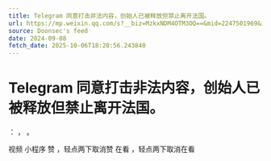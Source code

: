 ```yaml
---
title: Telegram 同意打击非法内容，创始人已被释放但禁止离开法国。
url: https://mp.weixin.qq.com/s?__biz=MzkxNDM4OTM3OQ==&mid=2247501969&idx=2&sn=c06f61fff1ae14b48a307b6076719a1c
source: Doonsec's feed
date: 2024-09-08
fetch_date: 2025-10-06T18:20:56.243840
---
```


# Telegram 同意打击非法内容，创始人已被释放但禁止离开法国。

：
，
。

视频
小程序
赞
，轻点两下取消赞
在看
，轻点两下取消在看